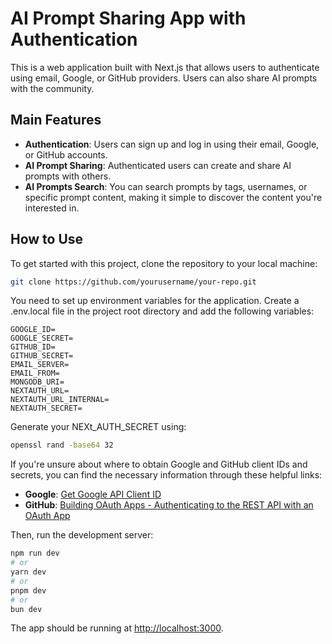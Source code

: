 # AI Prompt Sharing App with Authentication

This is a web application built with Next.js that allows users to authenticate using email, Google, or GitHub providers. Users can also share AI prompts with the community.

## Main Features

- **Authentication**: Users can sign up and log in using their email, Google, or GitHub accounts.
- **AI Prompt Sharing**: Authenticated users can create and share AI prompts with others.
- **AI Prompts Search**: You can search prompts by tags, usernames, or specific prompt content, making it simple to discover the content you're interested in.

## How to Use

To get started with this project, clone the repository to your local machine:

```bash
git clone https://github.com/yourusername/your-repo.git
```

You need to set up environment variables for the application. Create a .env.local file in the project root directory and add the following variables:

```plaintext
GOOGLE_ID=
GOOGLE_SECRET=
GITHUB_ID=
GITHUB_SECRET=
EMAIL_SERVER=
EMAIL_FROM=
MONGODB_URI=
NEXTAUTH_URL=
NEXTAUTH_URL_INTERNAL=
NEXTAUTH_SECRET=

```

Generate your NEXt_AUTH_SECRET using:

```bash
openssl rand -base64 32
```

If you're unsure about where to obtain Google and GitHub client IDs and secrets, you can find the necessary information through these helpful links:

- **Google**: [Get Google API Client ID](https://developers.google.com/identity/gsi/web/guides/get-google-api-clientid)
- **GitHub**: [Building OAuth Apps - Authenticating to the REST API with an OAuth App](https://docs.github.com/en/apps/oauth-apps/building-oauth-apps/authenticating-to-the-rest-api-with-an-oauth-app)

Then, run the development server:

```bash
npm run dev
# or
yarn dev
# or
pnpm dev
# or
bun dev
```

The app should be running at [http://localhost:3000](http://localhost:3000).
